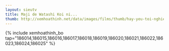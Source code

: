 ```yaml
---
layout: sieutv
title: Maji de Watashi Koi ni...
thumb: http://xemhoathinh.net/data/images/films/thumb/hay-yeu-toi-nghiem-tuc-maji-de-watashi-koi-ni-shinasai-2011.jpg
---
```

{% include xemhoathinh_bo tap="186014,186015,186016,186017,186018,186019,186020,186021,186022,186023,186024,186025" %} 
